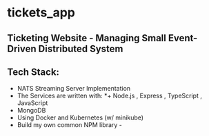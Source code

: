 # tickets_app
Ticketing Website - Managing Small Event-Driven Distributed System
---
## Tech Stack: 

* NATS Streaming Server Implementation
* The Services are written with:
*+ Node.js , Express , TypeScript  , JavaScript
* MongoDB
* Using Docker and Kubernetes (w/ minikube)
* Build my own common NPM library  - 

